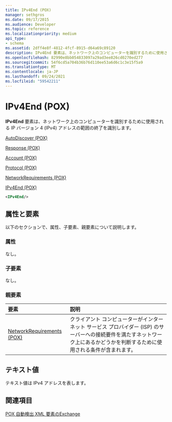 ```yaml
---
title: IPv4End (POX)
manager: sethgros
ms.date: 09/17/2015
ms.audience: Developer
ms.topic: reference
ms.localizationpriority: medium
api_type:
- schema
ms.assetid: 2dff4e8f-4812-4fcf-8915-d64a69c89120
description: IPv4End 要素は、ネットワーク上のコンピューターを識別するために使用される IP バージョン 4 (IPv4) アドレスの範囲の終了を識別します。
ms.openlocfilehash: 82990e8bb054833097a29ad3ee826cd0270ed277
ms.sourcegitcommit: 54f6cd5a704b36b76d110ee53a6d6c1c3e15f5a9
ms.translationtype: MT
ms.contentlocale: ja-JP
ms.lasthandoff: 09/24/2021
ms.locfileid: "59542211"
---
```

# <a name="ipv4end-pox"></a>IPv4End (POX)

**IPv4End** 要素は、ネットワーク上のコンピューターを識別するために使用される IP バージョン 4 (IPv4) アドレスの範囲の終了を識別します。 
  
[AutoDiscover (POX)](autodiscover-pox.md)
  
[Response (POX)](response-pox.md)
  
[Account (POX)](account-pox.md)
  
[Protocol (POX)](protocol-pox.md)
  
[NetworkRequirements (POX)](networkrequirements-pox.md)
  
[IPv4End (POX)](ipv4end-pox.md)
  
```xml
<IPv4End/>
```

## <a name="attributes-and-elements"></a>属性と要素

以下のセクションで、属性、子要素、親要素について説明します。
  
### <a name="attributes"></a>属性

なし。
  
### <a name="child-elements"></a>子要素

なし。
  
### <a name="parent-elements"></a>親要素

|**要素**|**説明**|
|:-----|:-----|
|[NetworkRequirements (POX)](networkrequirements-pox.md) <br/> |クライアント コンピューターがインターネット サービス プロバイダー (ISP) のサーバーへの接続要件を満たすネットワーク上にあるかどうかを判断するために使用される条件が含まれます。  <br/> |
   
## <a name="text-value"></a>テキスト値

テキスト値は IPv4 アドレスを表します。
  
## <a name="see-also"></a>関連項目



[POX 自動検出 XML 要素のExchange](pox-autodiscover-xml-elements-for-exchange.md)


